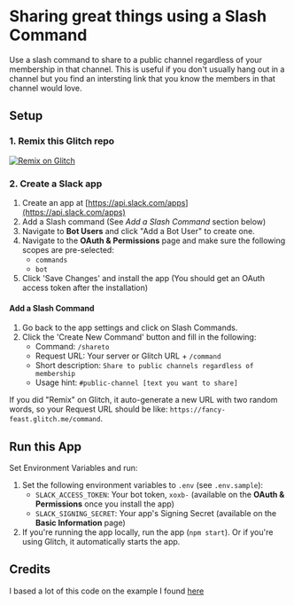 # Sharing great things using a Slash Command

Use a slash command to share to a public channel regardless of your membership in that channel. This is useful if you don't usually hang out in a channel but you find an intersting link that you know the members in that channel would love.

## Setup

### 1. Remix this Glitch repo

[![Remix on Glitch](https://cdn.glitch.com/2703baf2-b643-4da7-ab91-7ee2a2d00b5b%2Fremix-button.svg)](https://glitch.com/edit/#!/remix/vivid-methane)

### 2. Create a Slack app

1. Create an app at [https://api.slack.com/apps](https://api.slack.com/apps)
2. Add a Slash command (See *Add a Slash Command* section below)
3. Navigate to **Bot Users** and click "Add a Bot User" to create one.
4. Navigate to the **OAuth & Permissions** page and make sure the following scopes are pre-selected:
    * `commands`
    * `bot`
5. Click 'Save Changes' and install the app (You should get an OAuth access token after the installation)

#### Add a Slash Command
1. Go back to the app settings and click on Slash Commands.
1. Click the 'Create New Command' button and fill in the following:
    * Command: `/shareto`
    * Request URL: Your server or Glitch URL + `/command`
    * Short description: `Share to public channels regardless of membership`
    * Usage hint: `#public-channel [text you want to share]`

If you did "Remix" on Glitch, it auto-generate a new URL with two random words, so your Request URL should be like: `https://fancy-feast.glitch.me/command`. 


## Run this App

Set Environment Variables and run:

1. Set the following environment variables to `.env` (see `.env.sample`):
    * `SLACK_ACCESS_TOKEN`: Your bot token, `xoxb-` (available on the **OAuth & Permissions** once you install the app)
    * `SLACK_SIGNING_SECRET`: Your app's Signing Secret (available on the **Basic Information** page)
2. If you're running the app locally, run the app (`npm start`). Or if you're using Glitch, it automatically starts the app.

## Credits

I based a lot of this code on the example I found [here](https://glitch.com/~slack-slash-command-and-dialogs-blueprint)